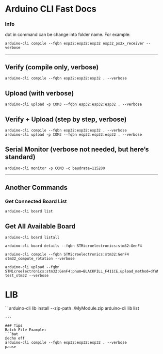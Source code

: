 # Arduino CLI Fast Docs
### Info 
dot in command can be change into folder name. For example:
```
arduino-cli compile --fqbn esp32:esp32:esp32 esp32_ps2x_receiver --verbose
```

---

## Verify (compile only, verbose)
```
arduino-cli compile --fqbn esp32:esp32:esp32 . --verbose
```

## Upload (with verbose)
```
arduino-cli upload -p COM3 --fqbn esp32:esp32:esp32 . --verbose
```

## Verify + Upload (step by step, verbose)
```
arduino-cli compile --fqbn esp32:esp32:esp32 . --verbose
arduino-cli upload -p COM3 --fqbn esp32:esp32:esp32 . --verbose
```

## Serial Monitor (verbose not needed, but here’s standard)
```
arduino-cli monitor -p COM3 -c baudrate=115200
```

---

## Another Commands

### Get Connected Board List 
```
arduino-cli board list
```

## Get All Available Board
```
arduino-cli board listall
```


```
arduino-cli board details --fqbn STMicroelectronics:stm32:GenF4

arduino-cli compile --fqbn STMicroelectronics:stm32:GenF4 stm32_compute_rotation --verbose

arduino-cli upload --fqbn STMicroelectronics:stm32:GenF4:pnum=BLACKPILL_F411CE,upload_method=dfuMethod,usb=CDCgen,xserial=generic test_stm32 --verbose
```

# LIB
``
arduino-cli lib install --zip-path ./MyModule.zip 
arduino-cli lib list
```
---

### Tips
Batch File Example:
```bat 
@echo off
arduino-cli compile --fqbn esp32:esp32:esp32 . --verbose
pause
```
